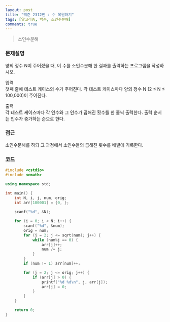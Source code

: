 ```yaml
---
layout: post
title: "백준 2312번 : 수 복원하기"
tags: [알고리즘, 백준, 소인수분해]
comments: true
---
```


> 소인수분해  

### 문제설명  
양의 정수 N이 주어졌을 때, 이 수를 소인수분해 한 결과를 출력하는 프로그램을 작성하시오.  

입력  
첫째 줄에 테스트 케이스의 수가 주어진다. 각 테스트 케이스마다 양의 정수 N (2 ≤ N ≤ 100,000)이 주어진다.  

출력  
각 테스트 케이스마다 각 인수와 그 인수가 곱해진 횟수를 한 줄씩 출력한다. 출력 순서는 인수가 증가하는 순으로 한다.  

### 접근  
소인수분해를 하되 그 과정에서 소인수들의 곱해진 횟수를 배열에 기록한다.  

### 코드  
~~~c++
#include <cstdio>
#include <cmath>

using namespace std;

int main() {
    int N, i, j, num, orig;
    int arr[100001] = {0, };
    
    scanf("%d", &N);

    for (i = 0; i < N; i++) {
        scanf("%d", &num);
        orig = num;
        for (j = 2; j <= sqrt(num); j++) {
            while (num%j == 0) {
                arr[j]++;
                num /= j;
            }
        }
        if (num != 1) arr[num]++;

        for (j = 2; j <= orig; j++) {
            if (arr[j] > 0) { 
                printf("%d %d\n", j, arr[j]);
                arr[j] = 0;
            }
        }
    }

    return 0;
}
~~~